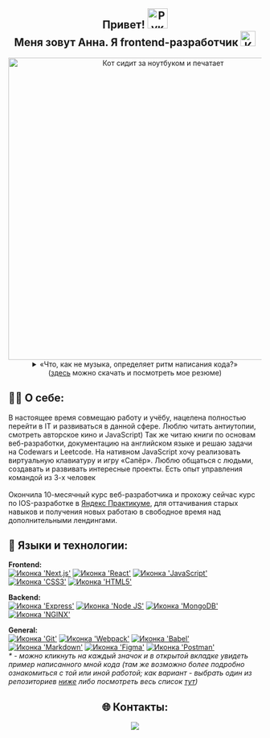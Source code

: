 <h2 align="center"><b>Привет! <img src="https://emojipedia-us.s3.amazonaws.com/source/skype/289/victory-hand_270c-fe0f.png" width="40" alt="Рука в приветственном жесте">
<br>
  Меня зовут Анна. Я frontend-разработчик</b> <img src="https://i.pinimg.com/originals/a6/70/91/a67091c003173f3cd58801f345392dde.gif" alt="Кот, печатающий на клавиатуре ноутбука" width="30"></h2>
  
 <div align="center">
  <img src="https://media.giphy.com/media/7NoNw4pMNTvgc/giphy.gif" width="600" alt="Кот сидит за ноутбуком и печатает">
  <br>
  <details><summary>&laquo;Что, как не музыка, определяет ритм написания кода?&raquo;</summary>
    
https://user-images.githubusercontent.com/108838349/215626451-8365718e-923b-46f3-861f-69494e9d5c49.mp4

  </details> 
   (<a href="https://disk.yandex.ru/i/_PtSaEdTJiQo2w">здесь</a> можно скачать и посмотреть мое резюме)
</div>

<h2>🧘‍♂ О себе:</h2>
В настоящее время совмещаю работу и учёбу, нацелена полностью перейти в IT и развиваться в данной сфере. 
Люблю читать антиутопии, смотреть авторское кино и JavaScript) Так же читаю книги по основам веб-разработки, документацию на английском языке и  решаю задачи на Codewars и Leetcode. На нативном JavaScript хочу реализовать виртуальную клавиатуру и игру «Сапёр».
Люблю общаться с людьми, создавать и развивать интересные проекты. Есть опыт управления командой из 3-х человек
<br>
<br>
Окончила 10-месячный курс веб-разработчика и прохожу сейчас курс по IOS-разработке в <a href="https://practicum.yandex.ru/web/">Яндекс Практикуме</a>, для оттачивания старых навыков и получения новых работаю в свободное время над дополнительными лендингами.
<br>

<h2>🔧 Языки и технологии:</h2>
<b>Frontend:</b>
<br>
<a href="https://mesto.annausova.nomoredomains.work/"><img src="https://img.shields.io/badge/next.js-000000?style=for-the-badge&logo=nextdotjs&logoColor=white" alt="Иконка 'Next.js'"></a>
<a href="https://mesto.annausova.nomoredomains.work/"><img src="https://img.shields.io/badge/React-20232A?style=for-the-badge&logo=react&logoColor=61DAFB" alt="Иконка 'React'"></a>
<a href="https://are-new-ta.github.io/russian-travel/"><img src="https://img.shields.io/badge/JavaScript-323330?style=for-the-badge&logo=javascript&logoColor=F7DF1E" alt="Иконка 'JavaScript'"></a>
<a href="https://are-new-ta.github.io/russian-travel/"><img src="https://img.shields.io/badge/CSS3-1572B6?style=for-the-badge&logo=css3&logoColor=white" alt="Иконка 'СSS3'"></a>
<a href="https://github.com/Are-new-ta/how-to-learn"><img src="https://img.shields.io/badge/HTML5-E34F26?style=for-the-badge&logo=html5&logoColor=white" alt="Иконка 'HTML5'"></a>

<b>Backend:</b>
<br>
<a href="https://github.com/Are-new-ta/express-mesto-gha"><img src="https://img.shields.io/badge/Express.js-000000?style=for-the-badge&logo=express&logoColor=white" alt="Иконка 'Express'"></a>
<a href="https://mesto.annausova.nomoredomains.work/"><img src="https://img.shields.io/badge/Node.js-339933?style=for-the-badge&logo=nodedotjs&logoColor=white" alt="Иконка 'Node JS'"></a>
<a href="https://github.com/Are-new-ta/movies-explorer-frontend/tree/level-3"><img src="https://img.shields.io/badge/MongoDB-4EA94B?style=for-the-badge&logo=mongodb&logoColor=white" alt="Иконка 'MongoDB'"></a>
<a href="https://mesto.annausova.nomoredomains.work/"><img src="https://img.shields.io/badge/Nginx-009639?style=for-the-badge&logo=nginx&logoColor=white" alt="Иконка 'NGINX'"></a>

<b>General:</b>
<br>
<a href="https://github.com/Are-new-ta/movies-explorer-api"><img src="https://img.shields.io/badge/GIT-E44C30?style=for-the-badge&logo=git&logoColor=white" alt="Иконка 'Git'"></a>
<a href="https://github.com/Are-new-ta/movies-explorer-api"><img src="https://img.shields.io/badge/Webpack-8DD6F9?style=for-the-badge&logo=Webpack&logoColor=white" alt="Иконка 'Webpack'"></a>
<a href="https://github.com/Are-new-ta/movies-explorer-api"><img src="https://img.shields.io/badge/Babel-F9DC3E?style=for-the-badge&logo=babel&logoColor=white" alt="Иконка 'Babel'"></a>
<a href="https://github.com/Are-new-ta/movies-explorer-frontend/tree/level-3"><img src="https://img.shields.io/badge/Markdown-000000?style=for-the-badge&logo=markdown&logoColor=white" alt="Иконка 'Markdown'"></a>
<a href="https://www.figma.com/file/z804w43o1IFDxSpP0bhzLm/Diploma-(Anna)?type=design&node-id=932-4079&mode=design"><img src="https://img.shields.io/badge/Figma-F24E1E?style=for-the-badge&logo=figma&logoColor=white" alt="Иконка 'Figma'"></a>
<a href=""><img src="https://img.shields.io/badge/Postman-FF6C37?style=for-the-badge&logo=Postman&logoColor=white" alt="Иконка 'Postman'"></a>
<br>
<i>* - можно кликнуть на каждый значок и в открытой вкладке увидеть пример написанного мной кода (там же возможно более подробно ознакомиться с той или иной работой; как вариант - выбрать один из репозиториев <a href="https://github.com/Are-new-ta#:~:text=Customize%20your%20pins-,Pinned,-react%2Dmesto%2Dauth">ниже</a> либо посмотреть весь список <a href="https://github.com/Are-new-ta?tab=repositories">тут</a>)</i>

<h2 align="center">🌐 Контакты:</h2>
<div align="center">
  <a href="https://t.me/anew_ta">
    <img src="https://img.shields.io/badge/Telegram-blue?logo=telegram&logoColor=white&style=for-the-badge">
  </a>
</div>
